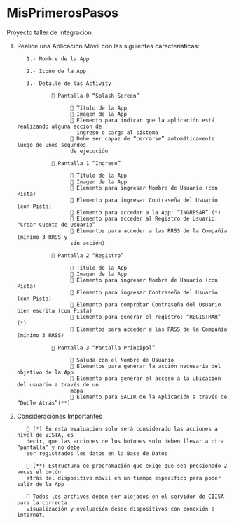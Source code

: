 # MisPrimerosPasos
Proyecto taller de integracion


1. Realice una Aplicación Móvil con las siguientes características:
   
          1.- Nombre de la App
   
          2.- Icono de la App
   
          3.- Detalle de las Activity
   
                   Pantalla 0 “Splash Screen”
   
                         Título de la App
                         Imagen de la App
                         Elemento para indicar que la aplicación está realizando alguna acción de
                          ingreso o carga al sistema
                         Debe ser capaz de “cerrarse” automáticamente luego de unos segundos
                        de ejecución
   
                   Pantalla 1 “Ingreso”
   
                         Título de la App
                         Imagen de la App
                         Elemento para ingresar Nombre de Usuario (con Pista)
                         Elemento para ingresar Contraseña del Usuario (con Pista)
                         Elemento para acceder a la App: “INGRESAR” (*)
                         Elemento para acceder al Registro de Usuario: “Crear Cuenta de Usuario”
                         Elementos para acceder a las RRSS de la Compañía (mínimo 3 RRSS y
                        sin acción)
   
                   Pantalla 2 “Registro”
   
                         Título de la App
                         Imagen de la App
                         Elemento para ingresar Nombre de Usuario (con Pista)
                         Elemento para ingresar Contraseña del Usuario (con Pista)
                         Elemento para comprobar Contraseña del Usuario bien escrita (con Pista)
                         Elemento para generar el registro: “REGISTRAR” (*)
                         Elementos para acceder a las RRSS de la Compañía (mínimo 3 RRSS)
   
                   Pantalla 3 “Pantalla Principal”
   
                         Saluda con el Nombre de Usuario
                         Elementos para generar la acción necesaria del objetivo de la App
                         Elemento para generar el acceso a la ubicación del usuario a través de un
                        mapa
                         Elemento para SALIR de la Aplicación a través de “Doble Atrás”(**)

3. Consideraciones Importantes
   
           (*) En esta evaluación solo será considerado las acciones a nivel de VISTA, es
          decir, que las acciones de los botones solo deben llevar a otra “pantalla” y no debe
          ser registrados los datos en la Base de Datos
   
           (**) Estructura de programación que exige que sea presionado 2 veces el botón
          atrás del dispositivo móvil en un tiempo específico para poder salir de la App
   
           Todos los archivos deben ser alojados en el servidor de CIISA para la correcta
          visualización y evaluación desde dispositivos con conexión a internet.
